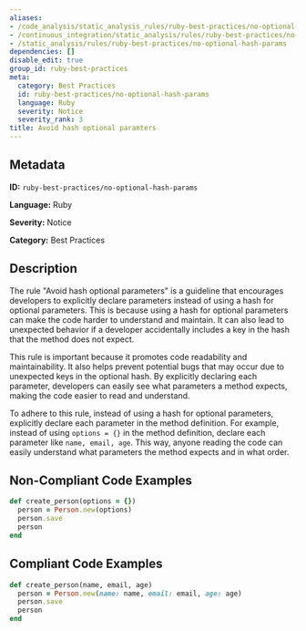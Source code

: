 ```yaml
---
aliases:
- /code_analysis/static_analysis_rules/ruby-best-practices/no-optional-hash-params
- /continuous_integration/static_analysis/rules/ruby-best-practices/no-optional-hash-params
- /static_analysis/rules/ruby-best-practices/no-optional-hash-params
dependencies: []
disable_edit: true
group_id: ruby-best-practices
meta:
  category: Best Practices
  id: ruby-best-practices/no-optional-hash-params
  language: Ruby
  severity: Notice
  severity_rank: 3
title: Avoid hash optional paramters
---
```

<!--  SOURCED FROM https://github.com/DataDog/datadog-static-analyzer-rule-docs -->


## Metadata
**ID:** `ruby-best-practices/no-optional-hash-params`

**Language:** Ruby

**Severity:** Notice

**Category:** Best Practices

## Description
The rule "Avoid hash optional parameters" is a guideline that encourages developers to explicitly declare parameters instead of using a hash for optional parameters. This is because using a hash for optional parameters can make the code harder to understand and maintain. It can also lead to unexpected behavior if a developer accidentally includes a key in the hash that the method does not expect.

This rule is important because it promotes code readability and maintainability. It also helps prevent potential bugs that may occur due to unexpected keys in the optional hash. By explicitly declaring each parameter, developers can easily see what parameters a method expects, making the code easier to read and understand.

To adhere to this rule, instead of using a hash for optional parameters, explicitly declare each parameter in the method definition. For example, instead of using `options = {}` in the method definition, declare each parameter like `name, email, age`. This way, anyone reading the code can easily understand what parameters the method expects and in what order.

## Non-Compliant Code Examples
```ruby
def create_person(options = {})
  person = Person.new(options)
  person.save
  person
end
```

## Compliant Code Examples
```ruby
def create_person(name, email, age)
  person = Person.new(name: name, email: email, age: age)
  person.save
  person
end
```
